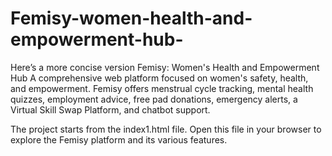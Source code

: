 # Femisy-women-health-and-empowerment-hub-
Here’s a more concise version Femisy: Women's Health and Empowerment Hub A comprehensive web platform focused on women's safety, health, and empowerment. Femisy offers menstrual cycle tracking, mental health quizzes, employment advice, free pad donations, emergency alerts, a Virtual Skill Swap Platform, and chatbot support.  

The project starts from the index1.html file. Open this file in your browser to explore the Femisy platform and its various features.
